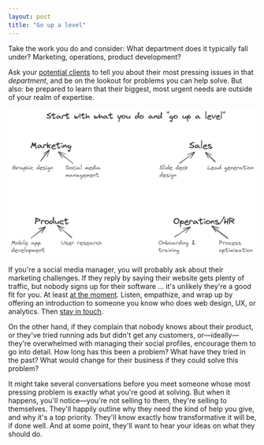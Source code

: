 ```yaml
---
layout: post
title: "Go up a level"
---
```


Take the work you do and consider: What department does it typically fall under? Marketing, operations, product development?

Ask your [potential clients](/people-who-hire-freelancers) to tell you about their most pressing issues in that _department_, and be on the lookout for problems you can help solve. But also: be prepared to learn that their biggest, most urgent needs are outside of your realm of expertise.

![graphic depicting services and the departments they fall under](/assets/images/up-a-level.png)

If you're a social media manager, you will probably ask about their marketing challenges. If they reply by saying their website gets plenty of traffic, but nobody signs up for their software ... it's unlikely they're a good fit for you. At least [at the moment](/timing-is-everything-unfortunately). Listen, empathize, and wrap up by offering an introduction to someone you know who does web design, UX, or analytics. Then [stay in touch](/stay-in-touch-with-potential-clients-forever).

On the other hand, if they complain that nobody knows about their product, or they've tried running ads but didn't get any customers, or—ideally—they're overwhelmed with managing their social profiles, encourage them to go into detail. How long has this been a problem? What have they tried in the past? What would change for their business if they could solve this problem?

It might take several conversations before you meet someone whose most pressing problem is exactly what you're good at solving. But when it happens, you'll notice—you're not selling to them, they're selling to themselves. They'll happily outline why they need the kind of help you give, and why it's a top priority. They'll know exactly how transformative it will be, if done well. And at some point, they'll want to hear your ideas on what they should do.

